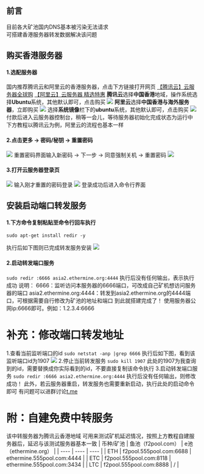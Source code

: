 ## 前言
目前各大矿池国内DNS基本被污染无法请求  
可搭建香港服务器转发数据解决该问题
## 购买香港服务器
#### 1.选配服务器
国内推荐腾讯云和阿里云的香港服务器，点击下方链接打开网页
[【腾讯云】云服务器全球购](https://cloud.tencent.com/act/cps/redirect?redirect=1068&cps_key=5c54c86b3f4415abe2b9de54f11937db&from=console)
[【阿里云】云服务器 精选特惠](https://www.aliyun.com/daily-act/ecs/activity_selection?userCode=xrpv28iz)
**腾讯云**选择**中国香港**地域，操作系统选择**Ubuntu**系统，其他默认即可，点击购买
![](https://img2020.cnblogs.com/blog/1862911/202111/1862911-20211127194009506-959653531.jpg)
**阿里云**选择**中国香港与海外服务器**，立即购买
![](https://img2020.cnblogs.com/blog/1862911/202111/1862911-20211128165036302-107136217.png)
选择**系统镜像**栏下的**ubuntu**系统，其他默认即可，点击购买
![](https://img2020.cnblogs.com/blog/1862911/202111/1862911-20211128165157800-1549115248.png)
付款后进入云服务器控制台，稍等一会儿，等待服务器初始化完成状态为运行中
下方教程以腾讯云为例，阿里云的流程也基本一样
#### 2.点击更多 -> 密码/秘钥 -> 重置密码
![](https://img2020.cnblogs.com/blog/1862911/202111/1862911-20211127194037329-1416699321.jpg)
重置密码界面输入新密码 -> 下一步 -> 同意强制关机 -> 重置密码
![](https://img2020.cnblogs.com/blog/1862911/202111/1862911-20211127194105908-562421476.png)
#### 3.打开云服务器登录页
![](https://img2020.cnblogs.com/blog/1862911/202111/1862911-20211127194121821-679250190.jpg)
输入刚才重置的密码登录
![](https://img2020.cnblogs.com/blog/1862911/202111/1862911-20211127194136082-1633040816.jpg)
登录成功后进入命令行界面
## 安装启动端口转发服务
#### 1.下方命令复制粘贴至命令行回车执行
```
sudo apt-get install redir -y
```
执行后如下图则已完成转发服务安装
![](https://img2020.cnblogs.com/blog/1862911/202111/1862911-20211127194352103-1735688817.jpg)
#### 2.启动转发端口服务
```sudo redir :6666 asia2.ethermine.org:4444```
执行后没有任何输出，表示执行成功
说明：
6666：监听访问本服务器的6666端口，可改成自己矿机想访问服务器的端口
asia2.ethermine.org:4444：转发到asia2.ethermine.org的4444端口，可根据需要自行修改为矿池的地址和端口
到此就搭建完成了！
使用服务器公网ip:6666即可。例如：1.2.3.4:6666
# 补充：修改端口转发地址
1.查看当前监听端口的id
`sudo netstat -anp |grep 6666`
执行后如下图，看到该监听端口id为1907
![](https://img2020.cnblogs.com/blog/1862911/202111/1862911-20211127194459025-165795212.png)
2.停止当前转发服务
`sudo kill 1907`
此处的1907为我查询到的id，需要替换成你实际看到的id，不要直接复制该命令执行
3.启动转发端口服务
`sudo redir :6666 asia2.ethermine.org:4444`
执行后没有任何输出，则修改成功！
此外，若云服务器重启，转发服务也需要重新启动，执行此处的启动命令即可
有问题可以进群讨论[t.me](https://t.me/+CetxQfaj0aBlM2I1)
# 附：自建免费中转服务
该中转服务器为腾讯云香港地域
可用来测试矿机延迟情况，按照上方教程自建服务器后，延迟与该测试服务器基本一致
|    币种/矿池  |   鱼池（f2pool.com）   |   e池（ethermine.org）   |
| ---- | ---- | ---- |
|   ETH   |   f2pool.555pool.com:6688   |   ethermine.555pool.com:4444   |
|   ETC   |   f2pool.555pool.com:8118   |   ethermine.555pool.com:3434   |
|   LTC   |   f2pool.555pool.com:8888   |   /   |
